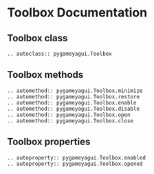 # Toolbox Documentation

## Toolbox class
```{eval-rst} 
.. autoclass:: pygameyagui.Toolbox
```

## Toolbox methods
```{eval-rst} 
.. automethod:: pygameyagui.Toolbox.minimize
.. automethod:: pygameyagui.Toolbox.restore
.. automethod:: pygameyagui.Toolbox.enable
.. automethod:: pygameyagui.Toolbox.disable
.. automethod:: pygameyagui.Toolbox.open
.. automethod:: pygameyagui.Toolbox.close
```
## Toolbox properties
```{eval-rst} 
.. autoproperty:: pygameyagui.Toolbox.enabled
.. autoproperty:: pygameyagui.Toolbox.opened
```